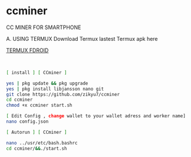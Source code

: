 # ccminer
CC MINER FOR SMARTPHONE

A. USING TERMUX 
Download Termux lastest Termux apk here

<a href=https://f-droid.org/repo/com.termux_1020.apk>TERMUX FDROID</a> <br>
<br>
```sh

[ install ] [ CCminer ]

yes | pkg update && pkg upgrade
yes | pkg install libjansson nano git
git clone https://github.com/zikyu7/ccminer
cd ccminer
chmod +x ccminer start.sh

[ Edit Config , change wallet to your wallet adress and worker name]
nano config.json

[ Autorun ] [ CCminer ]

nano ../usr/etc/bash.bashrc
cd ccminer/&&./start.sh

```
<br>
